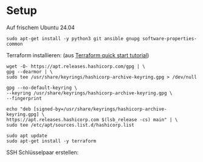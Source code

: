 # Setup

Auf frischem Ubuntu 24.04

```
sudo apt-get install -y python3 git ansible gnupg software-properties-common
```

Terraform installieren:
(aus [Terraform quick start tutorial](https://developer.hashicorp.com/terraform/tutorials/aws-get-started/install-cli))

```
wget -O- https://apt.releases.hashicorp.com/gpg | \
gpg --dearmor | \
sudo tee /usr/share/keyrings/hashicorp-archive-keyring.gpg > /dev/null

gpg --no-default-keyring \
--keyring /usr/share/keyrings/hashicorp-archive-keyring.gpg \
--fingerprint

echo "deb [signed-by=/usr/share/keyrings/hashicorp-archive-keyring.gpg] \
https://apt.releases.hashicorp.com $(lsb_release -cs) main" | \
sudo tee /etc/apt/sources.list.d/hashicorp.list

sudo apt update
sudo apt-get install -y terraform
```

SSH Schlüsselpaar erstellen:

```
```
